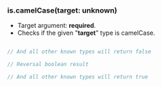 ### is.camelCase(target: unknown)

- Target argument: **required**.
- Checks if the given "**target**" type is camelCase.

```typescript

// And all other known types will return false

// Reversal boolean result

// And all other known types will return true
```

